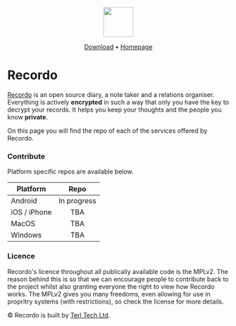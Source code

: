 <p align="center">
  <a target="_blank" href="https://recordo.co"><img align="center" src="https://recordo.co/assets/images/logo_small.png" width="68px" height="68px"></a>
</p>
<p align="center">
  <a target="_blank" href="https://recordo.co/download">Download</a>  •  <a target="_blank" href="https://recordo.co">Homepage</a>
</p>

# Recordo
<a target="_blank" href="https://recordo.co">Recordo</a> is an open source diary, a note taker and a relations organiser. Everything is actively **encrypted** in such a way that only you have the key to decrypt your records. It helps you keep your thoughts and the people you know **private**.

On this page you will find the repo of each of the services offered by Recordo.


### Contribute
Platform specific repos are available below.

| Platform     | Repo          |
| -------------|:-------------:|
| Android      | In progress   |
| iOS / iPhone | TBA           |
| MacOS        | TBA           |
| Windows      | TBA           |


### Licence
Recordo's licence throughout all publically available code is the MPLv2. The reason behind this is so that we can encourage people to contribute back to the project whilst also granting everyone the right to view how Recordo works. The MPLv2 gives you many freedoms, even allowing for use in propritry systems (with restrictions), so check the license for more details.


© Recordo is built by <a target="_blank" href="https://terl.co">Terl Tech Ltd</a>.
